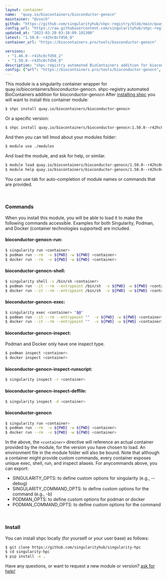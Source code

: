 ```yaml
---
layout: container
name:  "quay.io/biocontainers/bioconductor-genocn"
maintainer: "@vsoch"
github: "https://github.com/singularityhub/shpc-registry/blob/main/quay.io/biocontainers/bioconductor-genocn/container.yaml"
config_url: "https://raw.githubusercontent.com/singularityhub/shpc-registry/main/quay.io/biocontainers/bioconductor-genocn/container.yaml"
updated_at: "2023-03-20 03:38:09.101300"
latest: "1.50.0--r42hc0cfd56_0"
container_url: "https://biocontainers.pro/tools/bioconductor-genocn"

versions:
 - "1.46.0--r41hc0cfd56_2"
 - "1.50.0--r42hc0cfd56_0"
description: "shpc-registry automated BioContainers addition for bioconductor-genocn"
config: {"url": "https://biocontainers.pro/tools/bioconductor-genocn", "maintainer": "@vsoch", "description": "shpc-registry automated BioContainers addition for bioconductor-genocn", "latest": {"1.50.0--r42hc0cfd56_0": "sha256:9e2901eba9664227f2cadeaeeed41603bcee15adf8ba7849602f664bc7edff33"}, "tags": {"1.46.0--r41hc0cfd56_2": "sha256:a11862dbf154c749fa48d814c27b8cb8150a2794771494e3bf00b5b56f4913c0", "1.50.0--r42hc0cfd56_0": "sha256:9e2901eba9664227f2cadeaeeed41603bcee15adf8ba7849602f664bc7edff33"}, "docker": "quay.io/biocontainers/bioconductor-genocn"}
---
```


This module is a singularity container wrapper for quay.io/biocontainers/bioconductor-genocn.
shpc-registry automated BioContainers addition for bioconductor-genocn
After [installing shpc](#install) you will want to install this container module:


```bash
$ shpc install quay.io/biocontainers/bioconductor-genocn
```

Or a specific version:

```bash
$ shpc install quay.io/biocontainers/bioconductor-genocn:1.50.0--r42hc0cfd56_0
```

And then you can tell lmod about your modules folder:

```bash
$ module use ./modules
```

And load the module, and ask for help, or similar.

```bash
$ module load quay.io/biocontainers/bioconductor-genocn/1.50.0--r42hc0cfd56_0
$ module help quay.io/biocontainers/bioconductor-genocn/1.50.0--r42hc0cfd56_0
```

You can use tab for auto-completion of module names or commands that are provided.

<br>

### Commands

When you install this module, you will be able to load it to make the following commands accessible.
Examples for both Singularity, Podman, and Docker (container technologies supported) are included.

#### bioconductor-genocn-run:

```bash
$ singularity run <container>
$ podman run --rm  -v ${PWD} -w ${PWD} <container>
$ docker run --rm  -v ${PWD} -w ${PWD} <container>
```

#### bioconductor-genocn-shell:

```bash
$ singularity shell -s /bin/sh <container>
$ podman run --it --rm --entrypoint /bin/sh  -v ${PWD} -w ${PWD} <container>
$ docker run --it --rm --entrypoint /bin/sh  -v ${PWD} -w ${PWD} <container>
```

#### bioconductor-genocn-exec:

```bash
$ singularity exec <container> "$@"
$ podman run --it --rm --entrypoint ""  -v ${PWD} -w ${PWD} <container> "$@"
$ docker run --it --rm --entrypoint ""  -v ${PWD} -w ${PWD} <container> "$@"
```

#### bioconductor-genocn-inspect:

Podman and Docker only have one inspect type.

```bash
$ podman inspect <container>
$ docker inspect <container>
```

#### bioconductor-genocn-inspect-runscript:

```bash
$ singularity inspect -r <container>
```

#### bioconductor-genocn-inspect-deffile:

```bash
$ singularity inspect -d <container>
```



#### bioconductor-genocn

```bash
$ singularity run <container>
$ podman run --rm  -v ${PWD} -w ${PWD} <container>
$ docker run --rm  -v ${PWD} -w ${PWD} <container>
```


In the above, the `<container>` directive will reference an actual container provided
by the module, for the version you have chosen to load. An environment file in the
module folder will also be bound. Note that although a container
might provide custom commands, every container exposes unique exec, shell, run, and
inspect aliases. For anycommands above, you can export:

 - SINGULARITY_OPTS: to define custom options for singularity (e.g., --debug)
 - SINGULARITY_COMMAND_OPTS: to define custom options for the command (e.g., -b)
 - PODMAN_OPTS: to define custom options for podman or docker
 - PODMAN_COMMAND_OPTS: to define custom options for the command

<br>

### Install

You can install shpc locally (for yourself or your user base) as follows:

```bash
$ git clone https://github.com/singularityhub/singularity-hpc
$ cd singularity-hpc
$ pip install -e .
```

Have any questions, or want to request a new module or version? [ask for help!](https://github.com/singularityhub/singularity-hpc/issues)
